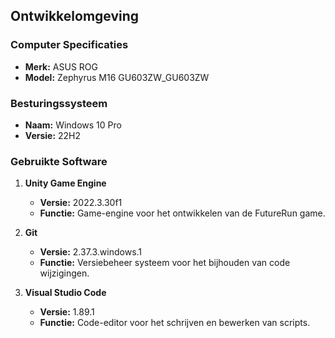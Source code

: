 ## Ontwikkelomgeving

### Computer Specificaties

- **Merk:** ASUS ROG
- **Model:** Zephyrus M16 GU603ZW_GU603ZW

### Besturingssysteem

- **Naam:** Windows 10 Pro
- **Versie:** 22H2

### Gebruikte Software

1. **Unity Game Engine**
   - **Versie:** 2022.3.30f1
   - **Functie:** Game-engine voor het ontwikkelen van de FutureRun game.

2. **Git**
   - **Versie:** 2.37.3.windows.1
   - **Functie:** Versiebeheer systeem voor het bijhouden van code wijzigingen.

3. **Visual Studio Code**
   - **Versie:** 1.89.1
   - **Functie:** Code-editor voor het schrijven en bewerken van scripts.

